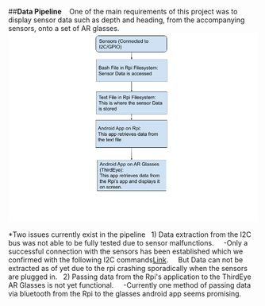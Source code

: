 ##**Data Pipeline**
&nbsp;&nbsp; One of the main requirements of this project was to display sensor data such as depth and heading, from the accompanying sensors, onto a set of AR glasses.
![alt text](https://github.com/HoustonHuff/Deep-Dive-2/blob/main/Resources/Data_Pipeline_Chart.png)

*Two issues currently exist in the pipeline
&nbsp;&nbsp;1) Data extraction from the I2C bus was not able to be fully tested due to sensor malfunctions.
&nbsp;&nbsp;&nbsp;&nbsp;-Only a successful connection with the sensors has been established which we confirmed with the following I2C commands[Link]( https://www.abelectronics.co.uk/kb/article/1092/i2c-part-3---i-c-tools-in-linux).
&nbsp;&nbsp;&nbsp;&nbsp;But Data can not be extracted as of yet due to the rpi crashing sporadically when the sensors are plugged in.
&nbsp;&nbsp;2) Passing data from the Rpi's application to the ThirdEye AR Glasses is not yet functional.
&nbsp;&nbsp;&nbsp;&nbsp;-Currently one method of passing data via bluetooth from the Rpi to the glasses android app seems promising. 
